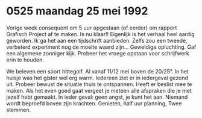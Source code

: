 # 0525 maandag 25 mei 1992
Vorige week consequent om 5 uur opgestaan (of eerder) om rapport Grafisch Project af te maken. Is nu klaar!! Eigenlijk is het verhaal heel aardig geworden. Ik ga het aan een tijdschrift aanbieden. Zelfs zou een tweede, verbeterd experiment nog de moeite waard zijn... Geweldige opluchting. Gaf een algemene zonniger kijk. Probeer het vroege opstaan voor schrijfwerk erin te houden.

We beleven een soort hittegolf. Al vanaf 11/12 mei boven de 20/25°. In het huisje was het gister wel erg warm. Iedereen ziet er in iedergeval gezond uit. Probeer bewust de situatie thuis te ontspannen. Heeft er beslist mee te maken. Als het even goed gaat vergeet je meteen alle afspraken die je met jezelf hebt gemaakt. In ieder geval: geen angst, je kunt het aan. Niemand wordt beproefd boven zijn krachten. Genieten, half uur planning, Twee stemmen. 